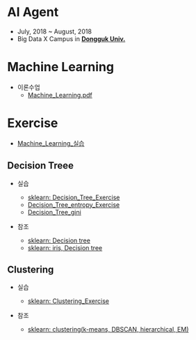 # AI Agent

- July, 2018 ~ August, 2018
- Big Data X Campus in [**Dongguk Univ.**](http://www.dongguk.edu/mbs/kr/index.jsp)

# Machine Learning

- 이론수업
	- [Machine_Learning.pdf](./Machine_Learning.pdf)

# Exercise

- [Machine_Learning_실습](./Machine_Learning_실습.pdf)

## Decision Treee

- 실습
	- [sklearn: Decision_Tree_Exercise](./DecisionTree/sklearn_Decision_Tree_Exercise.ipynb)
	- [Decision_Tree_entropy_Exercise](./DecisionTree/Decision_Tree_entropy_Exercise.ipynb)
	- [Decision_Tree_gini](./DecisionTree/Decision_Tree_gini.ipynb)

- 참조
	- [sklearn: Decision tree](http://scikit-learn.org/stable/modules/tree.html)
	- [sklearn: iris, Decision tree](https://medium.com/@rnbrown/creating-and-visualizing-decision-trees-with-python-f8e8fa394176)

## Clustering

- 실습
	- [sklearn: Clustering_Exercise](./Clustering/sklearn_Clustering_Exercise.ipynb)

- 참조
	- [sklearn: clustering(k-means, DBSCAN, hierarchical, EM)](http://scikit-learn.org/stable/modules/clustering.html#clustering)